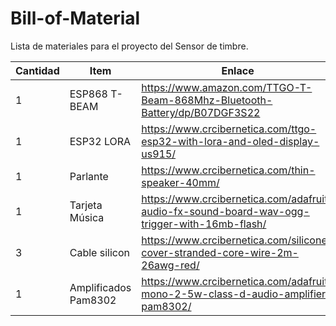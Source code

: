# Bill-of-Material

Lista de materiales para el proyecto del Sensor de timbre.

| Cantidad     | Item       | Enlace | Precio |
|--------------|------------|--------|--------|
|1             | ESP868 T-BEAM  | https://www.amazon.com/TTGO-T-Beam-868Mhz-Bluetooth-Battery/dp/B07DGF3S22   |  $42.50   |
|1             | ESP32 LORA | https://www.crcibernetica.com/ttgo-esp32-with-lora-and-oled-display-us915/       | $39.95    |
|1	       | Parlante    | https://www.crcibernetica.com/thin-speaker-40mm/ | $0.95    |
|1             | Tarjeta Música | https://www.crcibernetica.com/adafruit-audio-fx-sound-board-wav-ogg-trigger-with-16mb-flash/   | $29.95 |
|3	       | Cable silicon | https://www.crcibernetica.com/silicone-cover-stranded-core-wire-2m-26awg-red/     | $1.25  |
|1	       | Amplificados Pam8302 | https://www.crcibernetica.com/adafruit-mono-2-5w-class-d-audio-amplifier-pam8302/ | $4.95 |

